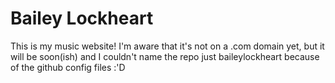 # Bailey Lockheart
This is my music website! I'm aware that it's not on a .com domain yet, but it will be soon(ish) and I couldn't name the repo just baileylockheart because of the github config files :'D